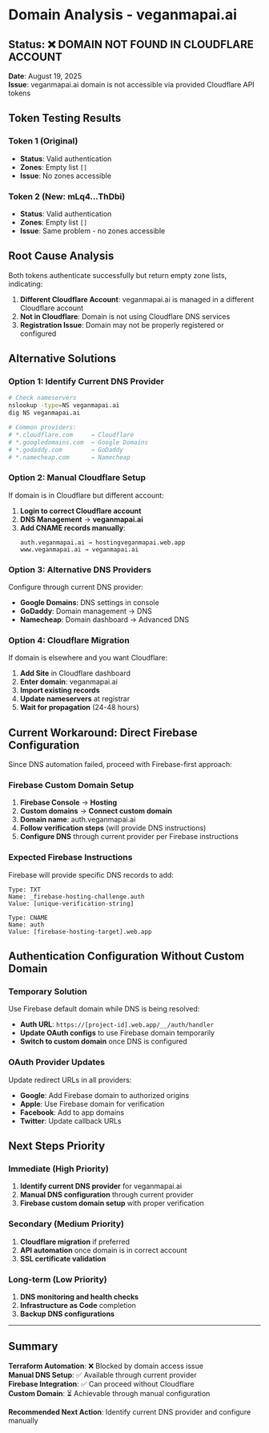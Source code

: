 # Domain Analysis - veganmapai.ai

## Status: ❌ DOMAIN NOT FOUND IN CLOUDFLARE ACCOUNT

**Date**: August 19, 2025  
**Issue**: veganmapai.ai domain is not accessible via provided Cloudflare API tokens  

## Token Testing Results

### Token 1 (Original)
- **Status**: Valid authentication
- **Zones**: Empty list `[]`
- **Issue**: No zones accessible

### Token 2 (New: mLq4...ThDbi)  
- **Status**: Valid authentication
- **Zones**: Empty list `[]`
- **Issue**: Same problem - no zones accessible

## Root Cause Analysis

Both tokens authenticate successfully but return empty zone lists, indicating:

1. **Different Cloudflare Account**: veganmapai.ai is managed in a different Cloudflare account
2. **Not in Cloudflare**: Domain is not using Cloudflare DNS services
3. **Registration Issue**: Domain may not be properly registered or configured

## Alternative Solutions

### Option 1: Identify Current DNS Provider
```bash
# Check nameservers
nslookup -type=NS veganmapai.ai
dig NS veganmapai.ai

# Common providers:
# *.cloudflare.com     → Cloudflare
# *.googledomains.com  → Google Domains  
# *.godaddy.com        → GoDaddy
# *.namecheap.com      → Namecheap
```

### Option 2: Manual Cloudflare Setup
If domain is in Cloudflare but different account:
1. **Login to correct Cloudflare account**
2. **DNS Management** → **veganmapai.ai**
3. **Add CNAME records manually**:
   ```
   auth.veganmapai.ai → hostingveganmapai.web.app
   www.veganmapai.ai → veganmapai.ai
   ```

### Option 3: Alternative DNS Providers
Configure through current DNS provider:
- **Google Domains**: DNS settings in console
- **GoDaddy**: Domain management → DNS
- **Namecheap**: Domain dashboard → Advanced DNS

### Option 4: Cloudflare Migration
If domain is elsewhere and you want Cloudflare:
1. **Add Site** in Cloudflare dashboard
2. **Enter domain**: veganmapai.ai
3. **Import existing records**
4. **Update nameservers** at registrar
5. **Wait for propagation** (24-48 hours)

## Current Workaround: Direct Firebase Configuration

Since DNS automation failed, proceed with Firebase-first approach:

### Firebase Custom Domain Setup
1. **Firebase Console** → **Hosting**
2. **Custom domains** → **Connect custom domain**  
3. **Domain name**: auth.veganmapai.ai
4. **Follow verification steps** (will provide DNS instructions)
5. **Configure DNS** through current provider per Firebase instructions

### Expected Firebase Instructions
Firebase will provide specific DNS records to add:
```
Type: TXT
Name: _firebase-hosting-challenge.auth
Value: [unique-verification-string]

Type: CNAME  
Name: auth
Value: [firebase-hosting-target].web.app
```

## Authentication Configuration Without Custom Domain

### Temporary Solution
Use Firebase default domain while DNS is being resolved:
- **Auth URL**: `https://[project-id].web.app/__/auth/handler`
- **Update OAuth configs** to use Firebase domain temporarily
- **Switch to custom domain** once DNS is configured

### OAuth Provider Updates
Update redirect URLs in all providers:
- **Google**: Add Firebase domain to authorized origins
- **Apple**: Use Firebase domain for verification  
- **Facebook**: Add to app domains
- **Twitter**: Update callback URLs

## Next Steps Priority

### Immediate (High Priority)
1. **Identify current DNS provider** for veganmapai.ai
2. **Manual DNS configuration** through current provider
3. **Firebase custom domain setup** with proper verification

### Secondary (Medium Priority)  
1. **Cloudflare migration** if preferred
2. **API automation** once domain is in correct account
3. **SSL certificate validation**

### Long-term (Low Priority)
1. **DNS monitoring and health checks**
2. **Infrastructure as Code** completion
3. **Backup DNS configurations**

---

## Summary

**Terraform Automation**: ❌ Blocked by domain access issue  
**Manual DNS Setup**: ✅ Available through current provider  
**Firebase Integration**: ✅ Can proceed without Cloudflare  
**Custom Domain**: ⏳ Achievable through manual configuration  

**Recommended Next Action**: Identify current DNS provider and configure manually